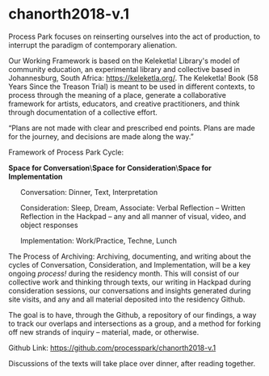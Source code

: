 # chanorth2018-v.1
Process Park focuses on reinserting ourselves into the act of production, to interrupt the paradigm of contemporary alienation.

Our Working Framework is based on the Keleketla! Library's model of community education, an experimental library and collective based in Johannesburg, South Africa: https://keleketla.org/. The Keleketla! Book (58 Years Since the Treason Trial) is meant to be used in different contexts, to process through the meaning of a place, generate a collaborative framework for artists, educators, and creative practitioners, and think through documentation of a collective effort.

“Plans are not made with clear and prescribed end points. Plans are made for the journey, and decisions are made along the way.”    
 	
Framework of Process Park Cycle:                                                                 	           	

<strong>Space for Conversation</strong>\\<strong>Space for Consideration</strong>\\<strong>Space for Implementation</strong>

 <ul>Conversation: Dinner, Text, Interpretation</ul>
<ul>Consideration: Sleep, Dream, Associate: Verbal Reflection – Written Reflection in the Hackpad – any and all manner of visual, video, and object responses</ul>
  <ul>Implementation: Work/Practice, Techne, Lunch</ul>

<p>The Process of Archiving: Archiving, documenting, and writing about the cycles of Conversation, Consideration, and Implementation, will be a key ongoing <em>process!</em> during the residency month. This will consist of our collective work and thinking through texts, our writing in Hackpad during consideration sessions, our conversations and insights generated during site visits, and any and all material deposited into the residency Github. 

The goal is to have, through the Github, a repository of our findings, a way to track our overlaps and intersections as a group, and a method for forking off new strands of inquiry – material, made, or otherwise.

Github Link: https://github.com/processpark/chanorth2018-v.1

Discussions of the texts will take place over dinner, after reading together.



